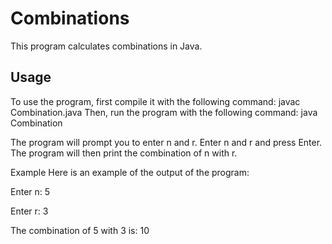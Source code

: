 # Combinations

This program calculates combinations in Java.

## Usage

To use the program, first compile it with the following command:
javac Combination.java
Then, run the program with the following command:
java Combination

The program will prompt you to enter n and r. Enter n and r and press Enter. The program will then print the combination of n with r.

Example
Here is an example of the output of the program:

Enter n: 5

Enter r: 3

The combination of 5 with 3 is: 10